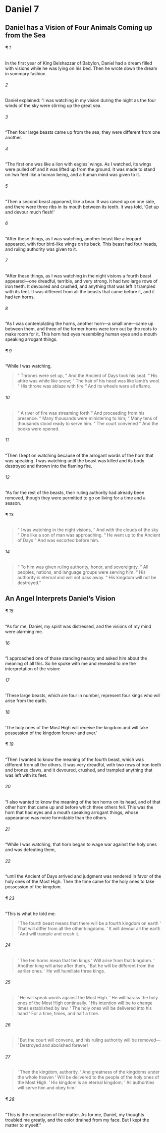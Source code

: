 # Daniel 7
## Daniel has a Vision of Four Animals Coming up from the Sea
###### ¶ 1
In the first year of King Belshazzar of Babylon, Daniel had a dream filled with visions while he was lying on his bed. Then he wrote down the dream in summary fashion.
###### 2
Daniel explained: “I was watching in my vision during the night as the four winds of the sky were stirring up the great sea.
###### 3
“Then four large beasts came up from the sea; they were different from one another.
###### 4
“The first one was like a lion with eagles’ wings. As I watched, its wings were pulled off and it was lifted up from the ground. It was made to stand on two feet like a human being, and a human mind was given to it.
###### 5
“Then a second beast appeared, like a bear. It was raised up on one side, and there were three ribs in its mouth between its teeth. It was told, ‘Get up and devour much flesh!’
###### 6
“After these things, as I was watching, another beast like a leopard appeared, with four bird-like wings on its back. This beast had four heads, and ruling authority was given to it.
###### 7
“After these things, as I was watching in the night visions a fourth beast appeared—one dreadful, terrible, and very strong. It had two large rows of iron teeth. It devoured and crushed, and anything that was left it trampled with its feet. It was different from all the beasts that came before it, and it had ten horns.
###### 8
“As I was contemplating the horns, another horn—a small one—came up between them, and three of the former horns were torn out by the roots to make room for it. This horn had eyes resembling human eyes and a mouth speaking arrogant things.
###### ¶ 9
“While I was watching,
>  “ Thrones were set up,
>  “ And the Ancient of Days took his seat.
>  “ His attire was white like snow;
>  “ The hair of his head was like lamb’s wool.
>  “ His throne was ablaze with fire
>  “ And its wheels were all aflame.
###### 10
>  “ A river of fire was streaming forth
>  “ And proceeding from his presence.
>  “ Many thousands were ministering to him;
>  “ Many tens of thousands stood ready to serve him.
>  “ The court convened
>  “ And the books were opened.
###### 11
“Then I kept on watching because of the arrogant words of the horn that was speaking. I was watching until the beast was killed and its body destroyed and thrown into the flaming fire.
###### 12
“As for the rest of the beasts, their ruling authority had already been removed, though they were permitted to go on living for a time and a season.
###### ¶ 13
>  “ I was watching in the night visions,
>  “ And with the clouds of the sky
>  “ One like a son of man was approaching.
>  “ He went up to the Ancient of Days
>  “ And was escorted before him.
###### 14
>  “ To him was given ruling authority, honor, and sovereignty.
>  “ All peoples, nations, and language groups were serving him.
>  “ His authority is eternal and will not pass away.
>  “ His kingdom will not be destroyed.”
## An Angel Interprets Daniel’s Vision
###### ¶ 15
“As for me, Daniel, my spirit was distressed, and the visions of my mind were alarming me.
###### 16
“I approached one of those standing nearby and asked him about the meaning of all this. So he spoke with me and revealed to me the interpretation of the vision:
###### 17
‘These large beasts, which are four in number, represent four kings who will arise from the earth.
###### 18
‘The holy ones of the Most High will receive the kingdom and will take possession of the kingdom forever and ever.’
###### ¶ 19
“Then I wanted to know the meaning of the fourth beast, which was different from all the others. It was very dreadful, with two rows of iron teeth and bronze claws, and it devoured, crushed, and trampled anything that was left with its feet.
###### 20
“I also wanted to know the meaning of the ten horns on its head, and of that other horn that came up and before which three others fell. This was the horn that had eyes and a mouth speaking arrogant things, whose appearance was more formidable than the others.
###### 21
“While I was watching, that horn began to wage war against the holy ones and was defeating them,
###### 22
“until the Ancient of Days arrived and judgment was rendered in favor of the holy ones of the Most High. Then the time came for the holy ones to take possession of the kingdom.
###### ¶ 23
“This is what he told me:
>  ‘ The fourth beast means that there will be a fourth kingdom on earth
>  ‘ That will differ from all the other kingdoms.
>  ‘ It will devour all the earth
>  ‘ And will trample and crush it.
###### 24
>  ‘ The ten horns mean that ten kings
>  ‘ Will arise from that kingdom.
>  ‘ Another king will arise after them,
>  ‘ But he will be different from the earlier ones.
>  ‘ He will humiliate three kings.
###### 25
>  ‘ He will speak words against the Most High.
>  ‘ He will harass the holy ones of the Most High continually.
>  ‘ His intention will be to change times established by law.
>  ‘ The holy ones will be delivered into his hand
>  ‘ For a time, times, and half a time.
###### 26
>  ‘ But the court will convene, and his ruling authority will be removed—
>  ‘ Destroyed and abolished forever!
###### 27
>  ‘ Then the kingdom, authority,
>  ‘ And greatness of the kingdoms under the whole heaven
>  ‘ Will be delivered to the people of the holy ones of the Most High.
>  ‘ His kingdom is an eternal kingdom;
>  ‘ All authorities will serve him and obey him.’
###### ¶ 28
“This is the conclusion of the matter. As for me, Daniel, my thoughts troubled me greatly, and the color drained from my face. But I kept the matter to myself.”
